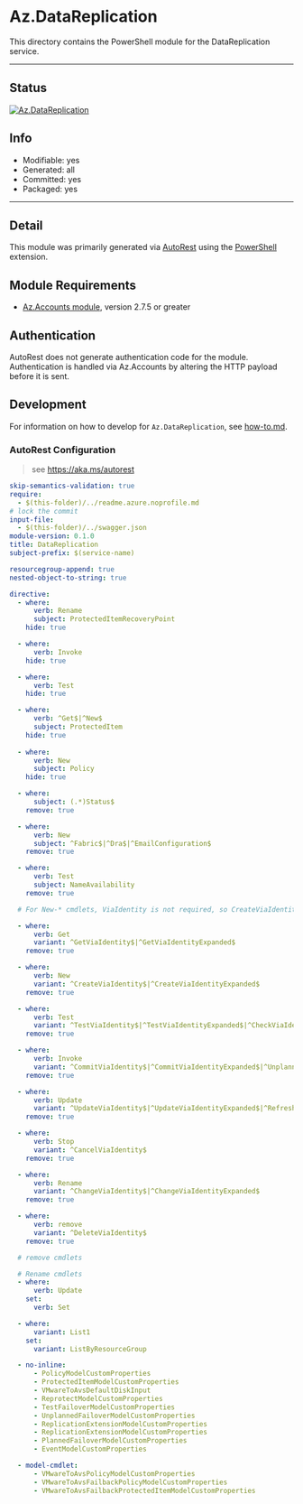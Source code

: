 <!-- region Generated -->
# Az.DataReplication
This directory contains the PowerShell module for the DataReplication service.

---
## Status
[![Az.DataReplication](https://img.shields.io/powershellgallery/v/Az.DataReplication.svg?style=flat-square&label=Az.DataReplication "Az.DataReplication")](https://www.powershellgallery.com/packages/Az.DataReplication/)

## Info
- Modifiable: yes
- Generated: all
- Committed: yes
- Packaged: yes

---
## Detail
This module was primarily generated via [AutoRest](https://github.com/Azure/autorest) using the [PowerShell](https://github.com/Azure/autorest.powershell) extension.

## Module Requirements
- [Az.Accounts module](https://www.powershellgallery.com/packages/Az.Accounts/), version 2.7.5 or greater

## Authentication
AutoRest does not generate authentication code for the module. Authentication is handled via Az.Accounts by altering the HTTP payload before it is sent.

## Development
For information on how to develop for `Az.DataReplication`, see [how-to.md](how-to.md).
<!-- endregion -->

### AutoRest Configuration

> see <https://aka.ms/autorest>

``` yaml
skip-semantics-validation: true
require:
  - $(this-folder)/../readme.azure.noprofile.md
# lock the commit
input-file:
  - $(this-folder)/../swagger.json
module-version: 0.1.0
title: DataReplication
subject-prefix: $(service-name)

resourcegroup-append: true
nested-object-to-string: true

directive:
  - where:
      verb: Rename
      subject: ProtectedItemRecoveryPoint
    hide: true

  - where:
      verb: Invoke
    hide: true

  - where:
      verb: Test
    hide: true

  - where:
      verb: ^Get$|^New$
      subject: ProtectedItem
    hide: true  
    
  - where:
      verb: New
      subject: Policy
    hide: true     

  - where:
      subject: (.*)Status$
    remove: true

  - where:
      verb: New
      subject: ^Fabric$|^Dra$|^EmailConfiguration$
    remove: true

  - where:
      verb: Test
      subject: NameAvailability
    remove: true

  # For New-* cmdlets, ViaIdentity is not required, so CreateViaIdentityExpanded is removed as well

  - where:
      verb: Get
      variant: ^GetViaIdentity$|^GetViaIdentityExpanded$
    remove: true

  - where:
      verb: New
      variant: ^CreateViaIdentity$|^CreateViaIdentityExpanded$
    remove: true

  - where:
      verb: Test
      variant: ^TestViaIdentity$|^TestViaIdentityExpanded$|^CheckViaIdentity$|^CheckViaIdentityExpanded$
    remove: true

  - where:
      verb: Invoke
      variant: ^CommitViaIdentity$|^CommitViaIdentityExpanded$|^UnplannedViaIdentity$|^UnplannedViaIdentityExpanded$|^ReprotectViaIdentity$|^ReprotectViaIdentityExpanded$|^ResynchronizeViaIdentity|^ResynchronizeViaIdentityExpanded$|^PlannedViaIdentity$|^PlannedViaIdentityExpanded$|^DeploymentViaIdentity$|^DeploymentViaIdentityExpanded$
    remove: true

  - where:
      verb: Update
      variant: ^UpdateViaIdentity$|^UpdateViaIdentityExpanded$|^RefreshViaIdentity$
    remove: true

  - where:
      verb: Stop
      variant: ^CancelViaIdentity$
    remove: true

  - where:
      verb: Rename
      variant: ^ChangeViaIdentity$|^ChangeViaIdentityExpanded$
    remove: true

  - where:
      verb: remove
      variant: ^DeleteViaIdentity$
    remove: true

  # remove cmdlets

  # Rename cmdlets
  - where:
      verb: Update
    set:
      verb: Set

  - where:
      variant: List1
    set:
      variant: ListByResourceGroup

  - no-inline:
      - PolicyModelCustomProperties
      - ProtectedItemModelCustomProperties
      - VMwareToAvsDefaultDiskInput
      - ReprotectModelCustomProperties
      - TestFailoverModelCustomProperties
      - UnplannedFailoverModelCustomProperties
      - ReplicationExtensionModelCustomProperties
      - ReplicationExtensionModelCustomProperties
      - PlannedFailoverModelCustomProperties
      - EventModelCustomProperties

  - model-cmdlet:
      - VMwareToAvsPolicyModelCustomProperties
      - VMwareToAvsFailbackPolicyModelCustomProperties
      - VMwareToAvsFailbackProtectedItemModelCustomProperties  
       

```

